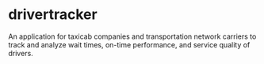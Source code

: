# drivertracker
An application for taxicab companies and transportation network carriers to track and analyze wait times, on-time performance, and service quality of drivers. 
